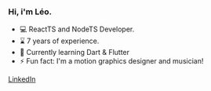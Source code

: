 ### Hi, i'm Léo.

- 💻 ReactTS and NodeTS Developer.
- ⌛ 7 years of experience.
- 🌱 Currently learning Dart & Flutter
- ⚡ Fun fact: I'm a motion graphics designer and musician!

[LinkedIn](https://www.linkedin.com/in/leosoares94/)

